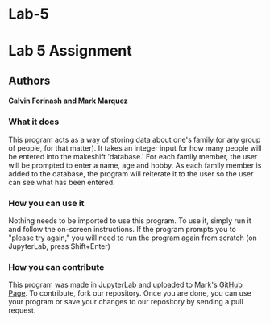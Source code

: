 # Lab-5
<h1> Lab 5 Assignment </h1>


<h2>Authors</h2>
    <h4>Calvin Forinash and Mark Marquez</h4>
        
<h3>What it does</h3>

<p>This program acts as a way of storing data about one's family (or any group of people, for that matter). 
It takes an integer input for how many people will be entered into the makeshift 'database.' For each family member, the user will 
be prompted to enter a name, age and hobby. As each family member is added to the database, the program will reiterate it to the
user so the user can see what has been entered. </p>
        
<h3>How you can use it</h3>

<p>Nothing needs to be imported to use this program. To use it, simply run it and follow the on-screen instructions. If the program prompts you to "please try again," you will need to run the program again from scratch (on JupyterLab, press Shift+Enter)</p>
        
<h3>How you can contribute</h3>

<p>This program was made in JupyterLab and uploaded to Mark's <a href='https://github.com/mjm388/Lab-5'>GitHub Page</a>. To contribute, fork our repository. Once you are done, you can use your program or save your changes to our repository by sending a pull request.</p>